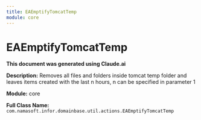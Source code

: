 ```yaml
---
title: EAEmptifyTomcatTemp
module: core
---
```



<div class='entity-flows'>

# EAEmptifyTomcatTemp

**This document was generated using Claude.ai**

**Description:** Removes all files and folders inside tomcat temp folder and leaves items created with the last n hours, n can be specified in parameter 1

**Module:** core

**Full Class Name:** `com.namasoft.infor.domainbase.util.actions.EAEmptifyTomcatTemp`


</div>

